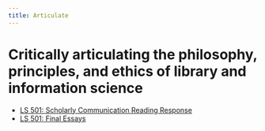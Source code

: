 ```yaml
---
title: Articulate
---
```


# Critically articulating the philosophy, principles, and ethics of library and information science

- [LS 501: Scholarly Communication Reading Response](ls501readingresponse.pdf)
- [LS 501: Final Essays](ls501final.pdf)
